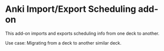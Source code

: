 # Anki Import/Export Scheduling add-on

This add-on imports and exports scheduling info from one deck to another.

Use case: Migrating from a deck to another similar deck.
